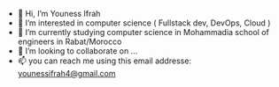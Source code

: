 - 👋 Hi, I’m Youness Ifrah
- 👀 I’m interested in computer science ( Fullstack dev, DevOps, Cloud )
- 🌱 I’m currently studying computer science in Mohammadia school of engineers in Rabat/Morocco
- 💞️ I’m looking to collaborate on ...
- 📫 you can reach me using this email addresse: younessifrah4@gmail.com
